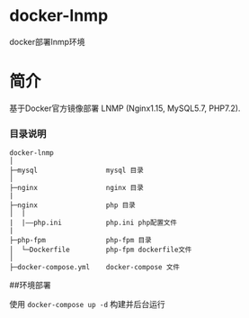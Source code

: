 # docker-lnmp
docker部署lnmp环境

# 简介

基于Docker官方镜像部署 LNMP (Nginx1.15, MySQL5.7, PHP7.2).

### 目录说明

```
docker-lnmp
│
├─mysql                 mysql 目录
│
├─nginx                 nginx 目录
|
├─nginx                 php 目录
│  |
|  |——php.ini           php.ini php配置文件
|
├─php-fpm               php-fpm 目录
│  └─Dockerfile         php-fpm dockerfile文件
│
├─docker-compose.yml    docker-compose 文件

```
##环境部署

使用 `docker-compose up -d` 构建并后台运行 
